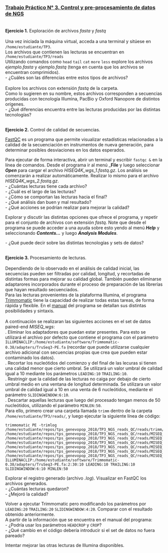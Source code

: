### [Trabajo Práctico N° 3. Control y pre-procesamiento de datos de NGS](https://docs.google.com/presentation/d/1JzTG1_mhRBua4LUjxI2eisYajbZ4622AnbSVs2ZcKZ8/edit?usp=sharing)<br/><br/>
**Ejercicio 1.** Exploración de archivos _fasta_ y _fastq_<br/><br/>
Una vez iniciada la máquina virtual, acceda a una terminal y sitúese en `/home/estudiante/TP3`.<br/>
Los archivos que contienen las lecturas se encuentran en `/home/estudiante/TP3/reads`<br/>
Utilizando comandos como `head` `tail` `cat` `more` `less` explore los archivos _ejemplo.fasta_ y _ejemplo.fastq_ (tenga en cuenta que los archivos se encuentran comprimidos).<br/>
\- ¿Cuáles son las diferencias entre estos tipos de archivos?<br/><br/>
Explore los archivos con extensión _fastq_ de la carpeta.<br/>
Como lo sugieren en su nombre, estos archivos corresponden a secuencias producidas con tecnología Illumina, PacBio y Oxford Nanopore de distintos orígenes.<br/>
\- ¿Qué diferencias encuentra entre las lecturas producidas por las distintas tecnologías?
<br/><br/>

**Ejercicio 2.** Control de calidad de secuencias.

[FastQC](https://www.bioinformatics.babraham.ac.uk/projects/fastqc) es un programa que permite visualizar estadísticas relacionadas a la calidad de la secuenciación en instrumentos de nueva generación, para determinar posibles desviaciones en los datos esperados.

Para ejecutar de forma interactiva, abrir un terminal y escribir `fastqc &` en la línea de comandos.
Desde el programa ir al menú _**File** y luego seleccionar _**Open**_ para cargar el archivo _HISEQ4K\_wgs\_1.fastq.gz_. Los análisis se comenzarán a realizar automáticamente. Realizar lo mismo para el archivo _HISEQ4K\_wgs\_2.fastq.gz_.<br/>
\- ¿Cuántas lecturas tiene cada archivo?<br/>
\- ¿Cuál es el largo de las lecturas?<br/>
\- ¿Cómo se comportan las lecturas hacia el final?<br/>
\- ¿Qué análisis dan buen y mal resultado?<br/>
\- ¿Qué acciones se podrían realizar para mejorar la calidad?

Explorar y discutir las distintas opciones que ofrece el programa, y repetir para el conjunto de archivos con extensión _fastq_. Note que desde el programa se puede acceder a una ayuda sobre esto yendo al menú _**Help**_ y seleccionando _**Contents...**_ y luego _**Analysis Modules**_.

\- ¿Qué puede decir sobre las distintas tecnologías y sets de datos?
<br/><br/>

**Ejercicio 3.** Procesamiento de lecturas.<br/><br/>
Dependiendo de lo observado en el análisis de calidad inicial, las secuencias pueden ser filtradas por calidad, longitud, y recortadas de distintas formas para mejorar su calidad global. También pueden eliminarse adaptarores incorporados durante el proceso de preparación de las librerías que hayan resultado secuenciados.<br/>
Para las lecturas provenientes de la plataforma Illumina, el programa [Trimmomatic](http://www.usadellab.org/cms/?page=trimmomatic) tiene la capacidad de realizar todas estas tareas, de forma rápida y flexible. En el [manual](http://www.usadellab.org/cms/uploads/supplementary/Trimmomatic/TrimmomaticManual_V0.32.pdf) del programa se detallan sus distintas posibilidades y sintaxis.<br/><br/>
A continuación se realizaran las siguientes acciones en el set de datos paired-end _MISEQ\_wgs_:<br/>
. Eliminar los adaptadores que puedan estar presentes. Para esto se utilizará el archivo por defecto que contiene el programa con el parámetro `ILLUMINACLIP:/home/estudiante/software/Trimmomatic-0.38/adapters/TruSeq3-PE.fa` (recordar que puede utilizarse cualquier archivo adicional con secuencias propias que crea que pueden estar contaminado los datos).<br/>
. Recortar los nucleótidos del comienzo y del final de las lecuras si tienen una calidad menor que cierto umbral. Se utilizará un valor umbral de calidad igual a 10 mediante los parámetros `LEADING:10` `TRAILING:10`.<br/>
. Restringir que la calidad de las lecturas no caiga por debajo de cierto umbral medio en una ventana de longitud determinada. Se utilizara un valor umbral de calidad igual a 10 en una venta de 6 nucleótidos, mediante el parámetro `SLIDINGWINDOW:6:10`.<br/>
. Descartar aquellas lecturas que luego del procesado tengan menos de 50 nucleótidos, utilizando el parámetro `MINLEN:50`.<br/>
Para ello, primero crear una carpeta llamada `trimm` dentro de la carpeta `/home/estudiante/TP3/reads/`, y luego ejecutar la siguiente línea de código:
```
trimmomatic PE -trimlog /home/estudiante/repos/tps_genevopop_2018/TP3_NGS_reads_QC/reads/trimm/MISEQ_wgs_trimming.log /home/estudiante/repos/tps_genevopop_2018/TP3_NGS_reads_QC/reads/MISEQ_wgs_1.fastq.gz /home/estudiante/repos/tps_genevopop_2018/TP3_NGS_reads_QC/reads/MISEQ_wgs_2.fastq.gz /home/estudiante/repos/tps_genevopop_2018/TP3_NGS_reads_QC/reads/MISEQ_wgs_trim_1p.fastq.gz /home/estudiante/repos/tps_genevopop_2018/TP3_NGS_reads_QC/reads/MISEQ_wgs_trim_1u.fastq.gz /home/estudiante/repos/tps_genevopop_2018/TP3_NGS_reads_QC/reads/MISEQ_wgs_trim_2p.fastq.gz /home/estudiante/repos/tps_genevopop_2018/TP3_NGS_reads_QC/reads/MISEQ_wgs_trim_2u.fastq.gz ILLUMINACLIP:/home/estudiante/software/Trimmomatic-0.38/adapters/TruSeq3-PE.fa:2:30:10 LEADING:10 TRAILING:10 SLIDINGWINDOW:6:10 MINLEN:50
```

Explorar el registro generado (archivo _.log_). Visualizar en FastQC los archivos generados.<br/>
\- ¿Cuántas lecturas quedaron?<br/>
\- ¿Mejoró la calidad?

Volver a ejecutar Trimmomatic pero modificando los parámetros por `LEADING:20` `TRAILING:20` `SLIDINGWINDOW:4:20`. Comparar con el resultado obtenido anteriormente.<br/>
A partir de la información que se encuentra en el manual del programa:<br/>
\- ¿Podría usar los parámetros `HEADCROP` y `CROP`?<br/>
\- ¿Qué cambio en el código debería introducir si el set de datos no fuera pareado?

Intentar mejorar las otras lecturas de Illumina disponibles.



